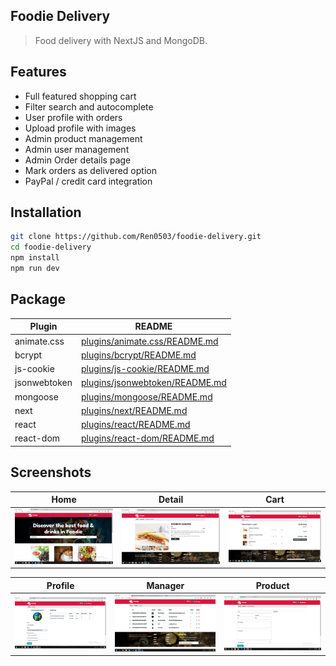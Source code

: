 ## Foodie Delivery 

> Food delivery with NextJS and MongoDB.

## Features

- Full featured shopping cart
- Filter search and autocomplete
- User profile with orders
- Upload profile with images
- Admin product management
- Admin user management
- Admin Order details page
- Mark orders as delivered option
- PayPal / credit card integration

## Installation

```sh
git clone https://github.com/Ren0503/foodie-delivery.git
cd foodie-delivery
npm install
npm run dev
```
## Package

| Plugin | README |
| ------ | ------ |
| animate.css | [plugins/animate.css/README.md](https://github.com/animate-css/animate.css/blob/main/README.md) |
| bcrypt | [plugins/bcrypt/README.md](https://github.com/dcodeIO/bcrypt.js/blob/master/README.md) |
| js-cookie | [plugins/js-cookie/README.md](https://github.com/js-cookie/js-cookie/blob/master/README.md) |
| jsonwebtoken | [plugins/jsonwebtoken/README.md](https://github.com/auth0/node-jsonwebtoken/blob/master/README.md) |
| mongoose | [plugins/mongoose/README.md](https://github.com/Automattic/mongoose/blob/master/README.md) |
| next | [plugins/next/README.md](https://github.com/emotion-js/next/blob/master/README.md)|
| react | [plugins/react/README.md](https://github.com/facebook/react/blob/master/README.md) |
| react-dom | [plugins/react-dom/README.md](https://github.com/facebook/react/blob/master/packages/react-dom/README.md) |

## Screenshots
|                                        Home                                        |                                        Detail                                        |                                        Cart                                        |
| :--------------------------------------------------------------------------------: | :------------------------------------------------------------------------------------: | :-----------------------------------------------------------------------------------: |
| ![](https://github.com/Ren0503/foodie-delivery/blob/main/assets/demo/156907361_290900479049356_8743968804329020303_n.png) | ![](https://github.com/Ren0503/foodie-delivery/blob/main/assets/demo/158257098_492201165126466_3003255984271229247_n.png) | ![](https://github.com/Ren0503/foodie-delivery/blob/main/assets/demo/155841200_4409536999076065_6002408063302781340_n.png) |

|                                        Profile                                        |                                        Manager                                        |                                        Product                                        |
| :--------------------------------------------------------------------------------: | :------------------------------------------------------------------------------------: | :-----------------------------------------------------------------------------------: |
| ![](https://github.com/Ren0503/foodie-delivery/blob/main/assets/demo/158120195_1163433210775860_2523027022869281743_n.png) | ![](https://github.com/Ren0503/foodie-delivery/blob/main/assets/demo/156442896_1732948906879839_3960325433141820867_n.png) | ![](https://github.com/Ren0503/foodie-delivery/blob/main/assets/demo/156434492_271906124495745_8664491753734605833_n.png) |
